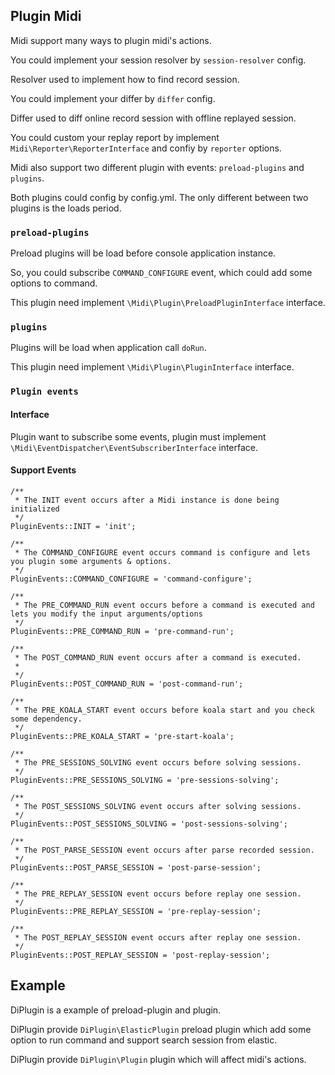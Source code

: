 ## Plugin Midi

Midi support many ways to plugin midi's actions.

You could implement your session resolver by `session-resolver` config.

Resolver used to implement how to find record session. 

You could implement your differ by `differ` config.

Differ used to diff online record session with offline replayed session.

You could custom your replay report by implement `Midi\Reporter\ReporterInterface` and confiy by `reporter` options.

Midi also support two different plugin with events: `preload-plugins` and `plugins`.

Both plugins could config by config.yml. The only different between two plugins is the loads period.

### `preload-plugins`

Preload plugins will be load before console application instance.

So, you could subscribe `COMMAND_CONFIGURE` event, which could add some options to command.

This plugin need implement `\Midi\Plugin\PreloadPluginInterface` interface.

### `plugins`

Plugins will be load when application call `doRun`.

This plugin need implement `\Midi\Plugin\PluginInterface` interface.

### `Plugin events`

#### Interface

Plugin want to subscribe some events, plugin must implement `\Midi\EventDispatcher\EventSubscriberInterface` interface.

#### Support Events

```
/**
 * The INIT event occurs after a Midi instance is done being initialized
 */
PluginEvents::INIT = 'init';

/**
 * The COMMAND_CONFIGURE event occurs command is configure and lets you plugin some arguments & options.
 */
PluginEvents::COMMAND_CONFIGURE = 'command-configure';

/**
 * The PRE_COMMAND_RUN event occurs before a command is executed and lets you modify the input arguments/options
 */
PluginEvents::PRE_COMMAND_RUN = 'pre-command-run';

/**
 * The POST_COMMAND_RUN event occurs after a command is executed.
 *
 */
PluginEvents::POST_COMMAND_RUN = 'post-command-run';

/**
 * The PRE_KOALA_START event occurs before koala start and you check some dependency.
 */
PluginEvents::PRE_KOALA_START = 'pre-start-koala';

/**
 * The PRE_SESSIONS_SOLVING event occurs before solving sessions.
 */
PluginEvents::PRE_SESSIONS_SOLVING = 'pre-sessions-solving';

/**
 * The POST_SESSIONS_SOLVING event occurs after solving sessions.
 */
PluginEvents::POST_SESSIONS_SOLVING = 'post-sessions-solving';

/**
 * The POST_PARSE_SESSION event occurs after parse recorded session.
 */
PluginEvents::POST_PARSE_SESSION = 'post-parse-session';

/**
 * The PRE_REPLAY_SESSION event occurs before replay one session.
 */
PluginEvents::PRE_REPLAY_SESSION = 'pre-replay-session';

/**
 * The POST_REPLAY_SESSION event occurs after replay one session.
 */
PluginEvents::POST_REPLAY_SESSION = 'post-replay-session';
```

## Example

DiPlugin is a example of preload-plugin and plugin.

DiPlugin provide `DiPlugin\ElasticPlugin` preload plugin which add some option to run command and support search session from elastic.

DiPlugin provide `DiPlugin\Plugin` plugin which will affect midi's actions. 

